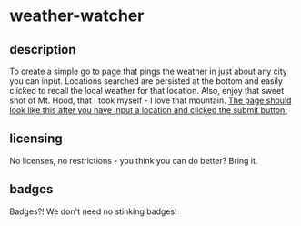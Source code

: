 # weather-watcher

## description

To create a simple go to page that pings the weather in just about any city you can input.  Locations searched are persisted at the bottom and easily clicked to recall the local weather for that location.  Also, enjoy that sweet shot of Mt. Hood, that I took myself - I love that mountain.  [The page should look like this after you have input a location and clicked the submit button:](./screenshot.png)

## licensing

No licenses, no restrictions - you think you can do better?  Bring it.

## badges

Badges?! We don't need no stinking badges!
